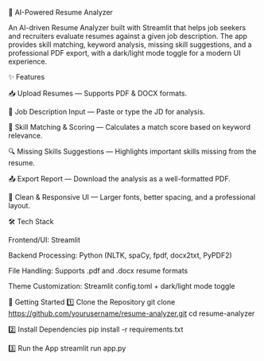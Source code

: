 📄 AI-Powered Resume Analyzer

An AI-driven Resume Analyzer built with Streamlit that helps job seekers and recruiters evaluate resumes against a given job description.
The app provides skill matching, keyword analysis, missing skill suggestions, and a professional PDF export, with a dark/light mode toggle for a modern UI experience.

✨ Features

📥 Upload Resumes — Supports PDF & DOCX formats.

📌 Job Description Input — Paste or type the JD for analysis.

🧠 Skill Matching & Scoring — Calculates a match score based on keyword relevance.

🔍 Missing Skills Suggestions — Highlights important skills missing from the resume.

📤 Export Report — Download the analysis as a well-formatted PDF.

🎨 Clean & Responsive UI — Larger fonts, better spacing, and a professional layout.

🛠️ Tech Stack

Frontend/UI: Streamlit

Backend Processing: Python (NLTK, spaCy, fpdf, docx2txt, PyPDF2)

File Handling: Supports .pdf and .docx resume formats

Theme Customization: Streamlit config.toml + dark/light mode toggle

🚀 Getting Started
1️⃣ Clone the Repository
git clone https://github.com/yourusername/resume-analyzer.git
cd resume-analyzer

2️⃣ Install Dependencies
pip install -r requirements.txt

3️⃣ Run the App
streamlit run app.py
